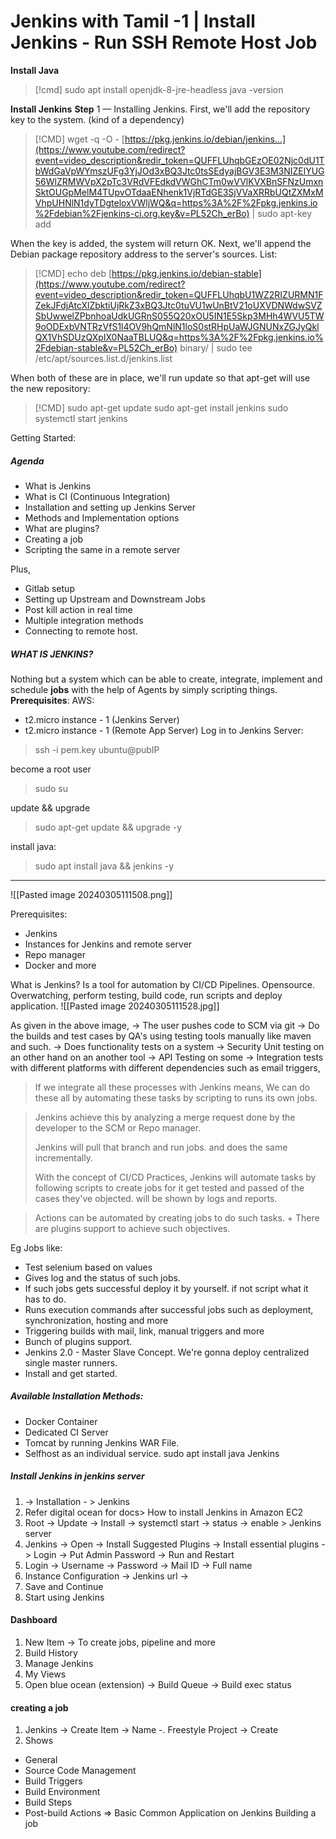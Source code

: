 # Jenkins with Tamil -1 | Install Jenkins - Run SSH Remote Host Job

**Install Java**
> [!cmd]
> sudo apt install openjdk-8-jre-headless java -version 

**Install Jenkins** 
**Step** 1 — Installing Jenkins. First, we'll add the repository key to the system. (kind of a dependency)

> [!CMD]
> wget -q -O - [https://pkg.jenkins.io/debian/jenkins...](https://www.youtube.com/redirect?event=video_description&redir_token=QUFFLUhqbGEzOE02Njc0dU1TbWdGaVpWYmszUFg3YjJOd3xBQ3Jtc0tsSEdyajBGV3E3M3NIZElYUG56WlZRMWVpX2pTc3VRdVFEdkdVWGhCTm0wVVlKVXBnSFNzUmxnSktOUGpMelM4TUpvOTdaaENhenk1VjRTdGE3SjVVaXRRbUQtZXMxMVhpUHNlN1dyTDgteloxVWljWQ&q=https%3A%2F%2Fpkg.jenkins.io%2Fdebian%2Fjenkins-ci.org.key&v=PL52Ch_erBo) | sudo apt-key add 

When the key is added, the system will return OK. Next, we'll append the Debian package repository address to the server's sources. List: 

> [!CMD]
> echo deb [https://pkg.jenkins.io/debian-stable](https://www.youtube.com/redirect?event=video_description&redir_token=QUFFLUhqbU1WZ2RIZURMN1FZekJFdjAtcXlZbktiUjRkZ3xBQ3Jtc0tuVU1wUnBtV21oUXVDNWdwSVZSbUwwelZPbnhoaUdkUGRnS055Q20xOU5IN1E5Skp3MHh4WVU5TW9oODExbVNTRzVfS1l4OV9hQmNlN1loS0stRHpUaWJGNUNxZGJyQklQX1VhSDUzQXpIX0NaaTBLUQ&q=https%3A%2F%2Fpkg.jenkins.io%2Fdebian-stable&v=PL52Ch_erBo) binary/ | sudo tee /etc/apt/sources.list.d/jenkins.list 

When both of these are in place, we'll run update so that apt-get will use the new repository: 

> [!CMD]
> sudo apt-get update 
> sudo apt-get install jenkins 
> sudo systemctl start jenkins

Getting Started:

##### Agenda
- What is Jenkins
- What is CI (Continuous Integration)
- Installation and setting up Jenkins Server
- Methods and Implementation options
- What are plugins?
- Creating a job
- Scripting the same in a remote server

Plus,
- Gitlab setup
- Setting up Upstream and Downstream Jobs 
- Post kill action in real time
- Multiple integration methods
- Connecting to remote host.

##### WHAT IS JENKINS?
Nothing but a system which can be able to create, integrate, implement and schedule **jobs** with the help of Agents by simply scripting things. 
**Prerequisites**:
AWS:
- t2.micro instance - 1 (Jenkins Server)
- t2.micro instance - 1 (Remote App Server)
Log in to Jenkins Server:
> ssh -i pem.key ubuntu@pubIP

become a root user
> sudo su

update && upgrade 
> sudo apt-get update && upgrade -y

install java:
> sudo apt install java && jenkins -y

---

![[Pasted image 20240305111508.png]]

Prerequisites: 
- Jenkins
- Instances for Jenkins and remote server
- Repo manager
- Docker and more

What is Jenkins?
Is a tool for automation by CI/CD Pipelines. Opensource. Overwatching, perform testing, build code, run scripts and deploy application. 
![[Pasted image 20240305111528.jpg]]

As given in the above image,
-> The user pushes code to SCM via git
-> Do the builds and test cases by QA's using testing tools manually like maven and such. 
-> Does functionality tests on a system
-> Security Unit testing on an other hand on an another tool
-> API Testing on some
-> Integration tests with different platforms with different dependencies such as email triggers, 
> If we integrate all these processes with Jenkins means, We can do these all by automating these tasks by scripting to runs its own jobs. 

> Jenkins achieve this by analyzing a merge request done by the developer to the SCM or Repo manager. 
> 
> Jenkins will pull that branch and run jobs. and does the same incrementally.
> 
> With the concept of CI/CD Practices, Jenkins will automate tasks by following scripts to create jobs for it get tested and passed of the cases they've objected. will be shown by logs and reports.

> Actions can be automated by creating jobs to do such tasks. + There are plugins support to achieve such objectives.

Eg Jobs like:
- Test selenium based on values
- Gives log and the status of such jobs.
- If such jobs gets successful deploy it by yourself. if not script what it has to do.
- Runs execution commands after successful jobs such as deployment, synchronization, hosting and more
- Triggering builds with mail, link, manual triggers and more
- Bunch of plugins support.
- Jenkins 2.0 - Master Slave Concept. We're gonna deploy centralized single master runners.
- Install and get started.
##### Available Installation Methods:
- Docker Container
- Dedicated CI Server
- Tomcat by running Jenkins WAR File. 
- Selfhost as an individual service. sudo apt install java Jenkins

##### Install Jenkins in jenkins server
1) -> Installation - > Jenkins
2) Refer digital ocean for docs> How to install Jenkins in Amazon EC2
3) Root -> Update  -> Install -> systemctl start -> status -> enable > Jenkins server
4) Jenkins -> Open -> Install Suggested Plugins -> Install essential plugins -> Login -> Put Admin Password -> Run and Restart
5) Login -> Username -> Password -> Mail ID -> Full name
6) Instance Configuration -> Jenkins url -> 
7) Save and Continue
8) Start using Jenkins

#### Dashboard
1) New Item -> To create jobs, pipeline and more
2) Build History
3) Manage Jenkins
4) My Views
5) Open blue ocean (extension)
-> Build Queue
-> Build exec status

#### creating a job
1) Jenkins -> Create Item -> Name -. Freestyle Project -> Create
2) Shows
- General
- Source Code Management
- Build Triggers
- Build Environment
- Build Steps
- Post-build Actions
=> Basic Common Application on Jenkins Building a job

